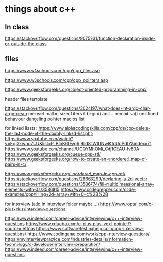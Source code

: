 # things about c++
## In class
https://stackoverflow.com/questions/9075931/function-declaration-inside-or-outside-the-class
## files
https://www.w3schools.com/cpp/cpp_files.asp

https://www.w3schools.com/cpp/cpp_pointers.asp

https://www.geeksforgeeks.org/object-oriented-programming-in-cpp/

header files
template

https://stackoverflow.com/questions/3024197/what-does-int-argc-char-argv-mean
memset
malloc
sizeof
iters it.begin() and...
nemad ~a()
undifined behaviour
dangeling pointer
macros
list

for linked lissts :
https://www.alphacodingskills.com/cpp/ds/cpp-delete-the-last-node-of-the-doubly-linked-list.php
https://www.youtube.com/watch?v=EgrSkwnuZUU&list=PLBlnK6fEyqRj9lld8sWIUNwlKfdUoPd1Y&index=71
https://www.youtube.com/channel/UCQYMhOMi_Cdj1CEAU-fv80A
https://www.geeksforgeeks.org/queue-cpp-stl/
https://www.geeksforgeeks.org/how-to-create-an-unordered_map-of-pairs-in-c/

https://www.geeksforgeeks.org/unordered_map-in-cpp-stl/
https://stackoverflow.com/questions/28663299/declaring-a-2d-vector
https://stackoverflow.com/questions/3586774/fill-multidimensional-array-elements-with-0s/3586915
https://www.codegrepper.com/code-examples/cpp/filling+2d+array+with+0+c%2B%2B

for interview (add in interview folder maybe ...)
    https://www.toptal.com/c-plus-plus/interview-questions

https://www.indeed.com/career-advice/interviewing/c++-interview-questions
https://www.educba.com/c-plus-plus-void-pointer/?source=leftnav
https://www.softwaretestinghelp.com/cpp-interview-questions/
https://www.codingame.com/work/cpp-interview-questions/
https://myinterviewpractice.com/industries-details/information-technology/c-developer-interview-preparation/
https://www.indeed.com/career-advice/interviewing/c++-interview-questions
